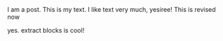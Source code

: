 <?xml version="1.0"?>
<document>
I am a post.
This is my text. I like text very much, yesiree!
<sam name="code.py">
This is revised now</sam>

yes.
<sam name="another.js">
extract blocks is cool!</sam>
</document>
